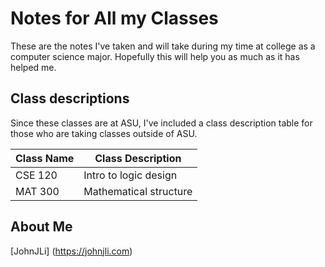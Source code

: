 # Notes for All my Classes

These are the notes I've taken and will take during my time at college as a computer science major. Hopefully this will help you as much as it has helped me.

## Class descriptions

Since these classes are at ASU, I've included a class description table for those who are taking classes outside of ASU.

| Class Name | Class Description |
| --- | --- |
| CSE 120 | Intro to logic design |
| MAT 300 | Mathematical structure |

## About Me

[JohnJLi]
(https://johnjli.com)
